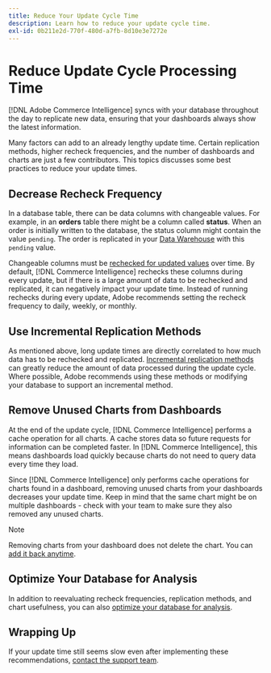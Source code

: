 ```yaml
---
title: Reduce Your Update Cycle Time
description: Learn how to reduce your update cycle time.
exl-id: 0b211e2d-770f-480d-a7fb-8d10e3e7272e
---
```

# Reduce Update Cycle Processing Time

[!DNL Adobe Commerce Intelligence] syncs with your database throughout the day to replicate new data, ensuring that your dashboards always show the latest information.

Many factors can add to an already lengthy update time. Certain replication methods, higher recheck frequencies, and the number of dashboards and charts are just a few contributors. This topics discusses some best practices to reduce your update times.

## Decrease Recheck Frequency

In a database table, there can be data columns with changeable values. For example, in an **orders** table there might be a column called **status**. When an order is initially written to the database, the status column might contain the value `pending`. The order is replicated in your [Data Warehouse](../data-analyst/data-warehouse-mgr/tour-dwm.md) with this `pending` value.

Changeable columns must be [rechecked for updated values](../data-analyst/data-warehouse-mgr/cfg-data-rechecks.md) over time. By default, [!DNL Commerce Intelligence] rechecks these columns during every update, but if there is a large amount of data to be rechecked and replicated, it can negatively impact your update time. Instead of running rechecks during every update, Adobe recommends setting the recheck frequency to daily, weekly, or monthly.

## Use Incremental Replication Methods

As mentioned above, long update times are directly correlated to how much data has to be rechecked and replicated. [Incremental replication methods](../data-analyst/data-warehouse-mgr/cfg-replication-methods.md) can greatly reduce the amount of data processed during the update cycle. Where possible, Adobe recommends using these methods or modifying your database to support an incremental method.

## Remove Unused Charts from Dashboards

At the end of the update cycle, [!DNL Commerce Intelligence] performs a cache operation for all charts. A cache stores data so future requests for information can be completed faster. In [!DNL Commerce Intelligence], this means dashboards load quickly because charts do not need to query data every time they load.

Since [!DNL Commerce Intelligence] only performs cache operations for charts found in a dashboard, removing unused charts from your dashboards decreases your update time. Keep in mind that the same chart might be on multiple dashboards - check with your team to make sure they also removed any unused charts.

>[!NOTE]
>
>Removing charts from your dashboard does not delete the chart. You can [add it back anytime](../data-user/dashboards/add-charts-dashboard.md).

## Optimize Your Database for Analysis

In addition to reevaluating recheck frequencies, replication methods, and chart usefulness, you can also [optimize your database for analysis](../best-practices/opt-db-analysis.md).

## Wrapping Up

If your update time still seems slow even after implementing these recommendations, [contact the support team](https://experienceleague.adobe.com/docs/commerce-knowledge-base/kb/troubleshooting/miscellaneous/mbi-service-policies.html?lang=en).
